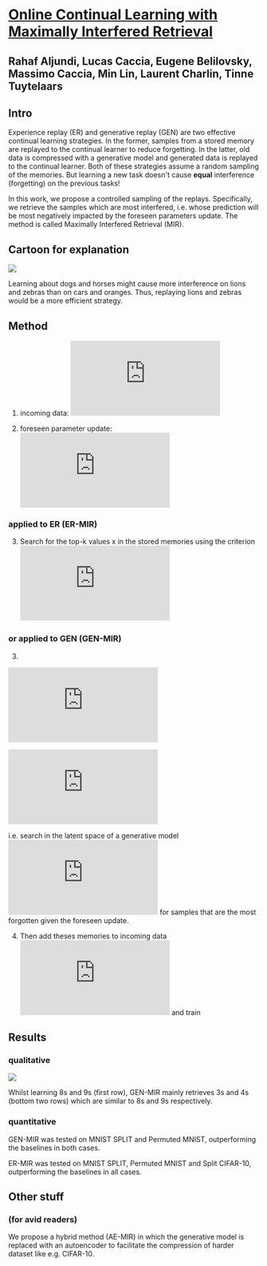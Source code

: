 # [Online Continual Learning with Maximally Interfered Retrieval](https://arxiv.org/abs/1908.04742)
## Rahaf Aljundi, Lucas Caccia, Eugene Belilovsky, Massimo Caccia, Min Lin, Laurent Charlin, Tinne Tuytelaars
  
## Intro

Experience replay (ER) and generative replay (GEN) are two effective continual learning strategies. In the former, samples from a stored memory are replayed to the continual learner to reduce forgetting. In the latter, old data is compressed with a generative model and generated data is replayed to the continual learner. Both of these strategies assume a random sampling of the memories. But learning a new task doesn't cause **equal** interference (forgetting) on the previous tasks!  

In this work, we propose a controlled sampling of the replays. Specifically, we retrieve the samples which are most interfered, i.e. whose prediction will be most negatively impacted by the foreseen parameters update. The method is called Maximally Interfered Retrieval (MIR).

## Cartoon for explanation

![](https://i.imgur.com/5F3jT36.png)

Learning about dogs and horses might cause more interference on lions and zebras than on cars and oranges. Thus, replaying lions and zebras would be a more efficient strategy.

## Method

1) incoming data: ![](https://latex.codecogs.com/gif.latex?%28X_t%2CY_t%29)

2) foreseen parameter update: ![](https://latex.codecogs.com/gif.latex?%5Ctheta%5Ev%3D%20%5Ctheta-%5Calpha%5Cnabla%5Cmathcal%7BL%7D%28f_%5Ctheta%28X_t%29%2CY_t%29)

### applied to ER (ER-MIR)
3) Search for the top-k values x in the stored memories using the criterion ![](https://latex.codecogs.com/gif.latex?s_%7BMI%7D%28x%29%20%3D%20%5Cmathcal%7BL%7D%28f_%7B%5Ctheta%5Ev%7D%28x%29%2Cy%29%20-%5Cmathcal%7BL%7D%28f_%7B%5Ctheta%7D%28x%29%2Cy%29)

### or applied to GEN (GEN-MIR)
3)   

![](https://latex.codecogs.com/gif.latex?%5Cunderset%7BZ%7D%7B%5Cmax%7D%20%5C%2C%20%5Cmathcal%7BL%7D%5Cbig%28f_%7B%5Ctheta%5Ev%7D%28g_%5Cgamma%28Z%29%29%2CY%5E*%5Cbig%29%20-%5Cmathcal%7BL%7D%5Cbig%28f_%7B%5Ctheta%7D%28g_%5Cgamma%28Z%29%29%2CY%5E*%5Cbig%29)

![](https://latex.codecogs.com/gif.latex?%5Ctext%7Bs.t.%7D%20%5Cquad%20%7C%7Cz_i-z_j%7C%7C_2%5E2%20%3E%20%5Cepsilon%20%5Cforall%20z_i%2Cz_j%20%5Cin%20Z%20%5C%2C%5Ctext%7Bwith%7D%20%5C%2C%20z_i%5Cneq%20z_j)

i.e. search in the latent space of a generative model ![](https://latex.codecogs.com/gif.latex?g_%5Cgamma) for samples that are the most forgotten given the foreseen update.

4) Then add theses memories to incoming data ![](https://latex.codecogs.com/gif.latex?X_t) and train [](https://latex.codecogs.com/gif.latex?f_%5Ctheta)

## Results

### qualitative

![](https://i.imgur.com/ZRNTWXe.png)

Whilst learning 8s and 9s (first row), GEN-MIR mainly retrieves 3s and 4s (bottom two rows) which are similar to 8s and 9s respectively.

### quantitative 

GEN-MIR was tested on MNIST SPLIT and Permuted MNIST, outperforming the baselines in both cases.

ER-MIR was tested on MNIST SPLIT, Permuted MNIST and Split CIFAR-10, outperforming the baselines in all cases.


## Other stuff
### (for avid readers)

We propose a hybrid method (AE-MIR) in which the generative model is replaced with an autoencoder to facilitate the compression of harder dataset like e.g. CIFAR-10.


